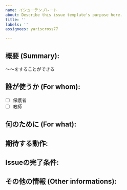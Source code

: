 ```yaml
---
name: イシューテンプレート
about: Describe this issue template's purpose here.
title: ''
labels: ''
assignees: yariscross77

---
```


<!-- New Issue format -->
## 概要 (Summary):
〜〜をすることができる

## 誰が使うか (For whom):
- [ ] 保護者
- [ ] 教師

## 何のために (For what):


## 期待する動作:


## Issueの完了条件:


## その他の情報 (Other informations):
